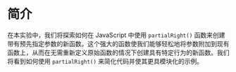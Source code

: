 # 简介

在本实验中，我们将探索如何在 JavaScript 中使用 `partialRight()` 函数来创建带有预先指定参数的新函数。这个强大的函数使我们能够轻松地将参数附加到现有函数上，从而在无需重新定义原始函数的情况下创建具有特定行为的新函数。我们将看到如何使用 `partialRight()` 来简化代码并使其更具模块化的示例。
